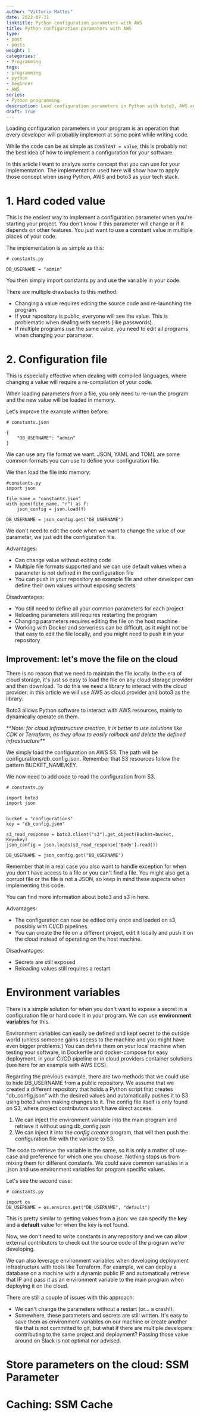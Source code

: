 ```yaml
---
author: "Vittorio Mattei"
date: 2022-07-31
linktitle: Python configuration parameters with AWS
title: Python configuration paramaters with AWS
type:
- post 
- posts
weight: 1
categories:
- Programming
tags:
- programming
- python
- beginner
- AWS
series:
- Python programming
description: Load configuration parameters in Python with boto3, AWS and SSM Parameter Store
draft: True
---
```


Loading configuration parameters in your program is an operation that every developer will probably implement at some point while writing code.

While the code can be as simple as `CONSTANT = value`, this is probably not the best idea of how to implement a configuration for your software.

In this article I want to analyze some concept that you can use for your implementation. The implementation used here will show how to apply those concept when using Python, AWS and boto3 as your tech stack.

# 1. Hard coded value
This is the easiest way to implement a configuration parameter when you're starting your project. You don't know if this parameter will change or if it depends on other features. You just want to use a constant value in multiple places of your code.

The implementation is as simple as this:

```
# constants.py

DB_USERNAME = "admin"
```

You then simply import constants.py and use the variable in your code.

There are multiple drawbacks to this method:
- Changing a value requires editing the source code and re-launching the program.
- If your repository is public, everyone will see the value. This is problematic when dealing with secrets (like passwords).
- If multiple programs use the same value, you need to edit all programs when changing your parameter.

# 2. Configuration file
This is especially effective when dealing with compiled languages, where changing a value will require a re-compilation of your code.

When loading parameters from a file, you only need tu re-run the program and the new value will be loaded in memory.

Let's improve the example written before:

```
# constants.json

{
    "DB_USERNAME": "admin"
}
```

We can use any file format we want. JSON, YAML and TOML are some common formats you can use to define your configuration file.

We then load the file into memory:

```
#constants.py
import json

file_name = "constants.json"
with open(file_name, "r") as f:
    json_config = json.load(f)

DB_USERNAME = json_config.get("DB_USERNAME") 
```

We don't need to edit the code when we want to change the value of our parameter, we just edit the configuration file.

Advantages:
- Can change value without editing code
- Multiple file formats supported and we can use default values when a parameter is not defined in the configuration file
- You can push in your repository an example file and other developer can define their own values without exposing secrets
  
Disadvantages:
- You still need to define all your common parameters for each project
- Reloading parameters still requires restarting the program
- Changing parameters requires editing the file on the host machine
- Working with Docker and serverless can be difficult, as it might not be that easy to edit the file locally, and you might need to push it in your repository

## Improvement: let's move the file on the cloud

There is no reason that we need to maintain  the file locally. In the era of cloud storage, it's just so easy to load the file on any cloud storage provider and then download. To do this we need a library to interact with the cloud provider: in this article we will use AWS as cloud provider and boto3 as the library.

Boto3 allows Python software to interact with AWS resources, mainly to dynamically operate on them.

***Note: for cloud infrastructure creation, it is better to use solutions like CDK or Terraform, as they allow to easily rollback and delete the defined infrastructure\*\**

We simply load the configuration on AWS S3. The path will be configurations/db_config.json. Remember that S3 resources follow the pattern BUCKET_NAME/KEY.

We now need to add code to read the configuration from S3.

```
# constants.py

import boto3
import json


bucket = "configurations"
key = "db_config.json"

s3_read_response = boto3.client("s3").get_object(Bucket=bucket, Key=key)
json_config = json.loads(s3_read_response['Body'].read())

DB_USERNAME = json_config.get("DB_USERNAME") 
```

Remember that in a real case you also want to handle exception for when you don't have access to a file or you can't find a file. You might also get a corrupt file or the file is not a JSON, so keep in mind these aspects when implementing this code.

You can find more information about boto3 and s3 in here.

Advantages:
- The configuration can now be edited only once and loaded on s3, possibly with CI/CD pipelines.
- You can create the file on a different project, edit it locally and push it on the cloud instead of operating on the host machine.

Disadvantages:
- Secrets are still exposed
- Reloading values still requires a restart

# Environment variables
There is a simple solution for when you don't want to expose a secret in a configuration file or hard code it in your program. We can use **environment variables** for this.

Environment variables can easily be defined and kept secret to the outside world (unless someone gains access to the machine and you might have even bigger problems.) You can define them on your local machine when testing your software, in Dockerfile and docker-compose for easy deployment, in your CI/CD pipeline or in cloud providers container solutions (see here for an example with AWS ECS).

Regarding the previous example, there are two methods that we could use to hide DB_USERNAME from a public repository. We assume that we created a different repository that holds a Python script that creates "db_config.json" with the desired values and automatically pushes it to S3 using boto3 when making changes to it. The config file itself is only found on S3, where project contributors won't have direct access.

1. We can inject the environment variable into the main program and retrieve it without using db_config.json
2. We can inject it into the *config creater* program, that will then push the configuration file with the variable to S3.

The code to retrieve the variable is the same, so it is only a matter of use-case and preference for which one you choose. Nothing stops us from mixing them for different constants. We could save common variables in a .json and use environment variables for program specific values.

Let's see the second case:
```
# constants.py

import os
DB_USERNAME = os.environ.get("DB_USERNAME", "default")
```

This is pretty similar to getting values from a json: we can specify the **key** and a **default** value for when the key is not found.

Now, we don't need to write constants in any repository and we can allow external contributors to check out the source code of the program we're developing.

We can also leverage environment variables when developing deployment infrastructure with tools like Terraform. For example, we can deploy a database on a machine with a dynamic public IP and automatically retrieve that IP and pass it as an environment variable to the main program when deploying it on the cloud.

There are still a couple of issues with this approach:
- We can't change the parameters without a restart (or... a crash!).
- Somewhere, these parameters and secrets are still written. It's easy to save them as environment variables on our machine or create another file that is not committed to git, but what if there are multiple developers contributing to the same project and deployment? Passing those value around on Slack is not optimal nor advised.

# Store parameters on the cloud: SSM Parameter



# Caching: SSM Cache

